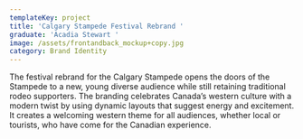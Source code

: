 ```yaml
---
templateKey: project
title: 'Calgary Stampede Festival Rebrand '
graduate: 'Acadia Stewart '
image: /assets/frontandback_mockup+copy.jpg
category: Brand Identity
---
```

The festival rebrand for the Calgary Stampede opens the doors of the Stampede to a new, young diverse audience while still retaining traditional rodeo supporters. The branding celebrates Canada’s western culture with a modern twist by using dynamic layouts that suggest energy and excitement. It creates a welcoming western theme for all audiences, whether local or tourists, who have come for the Canadian experience.
